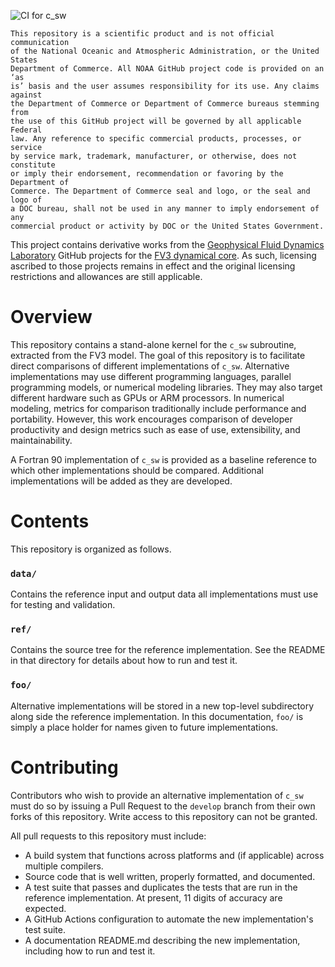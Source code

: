 ![CI for c_sw](https://github.com/NOAA-GSL/SENA-c_sw/workflows/CI%20for%20c_sw/badge.svg?branch=develop)

```
This repository is a scientific product and is not official communication
of the National Oceanic and Atmospheric Administration, or the United States
Department of Commerce. All NOAA GitHub project code is provided on an ‘as
is’ basis and the user assumes responsibility for its use. Any claims against
the Department of Commerce or Department of Commerce bureaus stemming from
the use of this GitHub project will be governed by all applicable Federal
law. Any reference to specific commercial products, processes, or service
by service mark, trademark, manufacturer, or otherwise, does not constitute
or imply their endorsement, recommendation or favoring by the Department of
Commerce. The Department of Commerce seal and logo, or the seal and logo of
a DOC bureau, shall not be used in any manner to imply endorsement of any
commercial product or activity by DOC or the United States Government.
```

This project contains derivative works from the 
[Geophysical Fluid Dynamics Laboratory](http://www.gfdl.noaa.gov/)
 GitHub projects for the 
[FV3 dynamical core](https://www.github.com/NOAA-GFDL/GFDL_atmos_cubed_sphere).
  As such, licensing ascribed to those projects remains in effect and the original 
licensing restrictions and allowances are still applicable.

# Overview

This repository contains a stand-alone kernel for the `c_sw` subroutine,
extracted from the FV3 model. The goal of this repository is to facilitate
direct comparisons of different implementations of `c_sw`. Alternative
implementations may use different programming languages, parallel programming
models, or numerical modeling libraries. They may also target different
hardware such as GPUs or ARM processors. In numerical modeling, metrics
for comparison traditionally include performance and portability. However,
this work encourages comparison of developer productivity and design metrics
such as ease of use, extensibility, and maintainability.

A Fortran 90 implementation of `c_sw` is provided as a baseline reference
to which other implementations should be compared. Additional implementations
will be added as they are developed.

# Contents

This repository is organized as follows.

### `data/`

Contains the reference input and output data all implementations must use
for testing and validation.

### `ref/`

Contains the source tree for the reference implementation. See the README
in that directory for details about how to run and test it.

### `foo/`

Alternative implementations will be stored in a new top-level subdirectory
along side the reference implementation. In this documentation, `foo/` is
simply a place holder for names given to future implementations.

# Contributing

Contributors who wish to provide an alternative implementation of `c_sw`
must do so by issuing a Pull Request to the `develop` branch from their
own forks of this repository. Write access to this repository can not be
granted.

All pull requests to this repository must include:

* A build system that functions across platforms and (if applicable) across
multiple compilers.
* Source code that is well written, properly formatted, and documented.
* A test suite that passes and duplicates the tests that are run in the
reference implementation. At present, 11 digits of accuracy are expected.
* A GitHub Actions configuration to automate the new implementation's
test suite.
* A documentation README.md describing the new implementation, including how
to run and test it.

